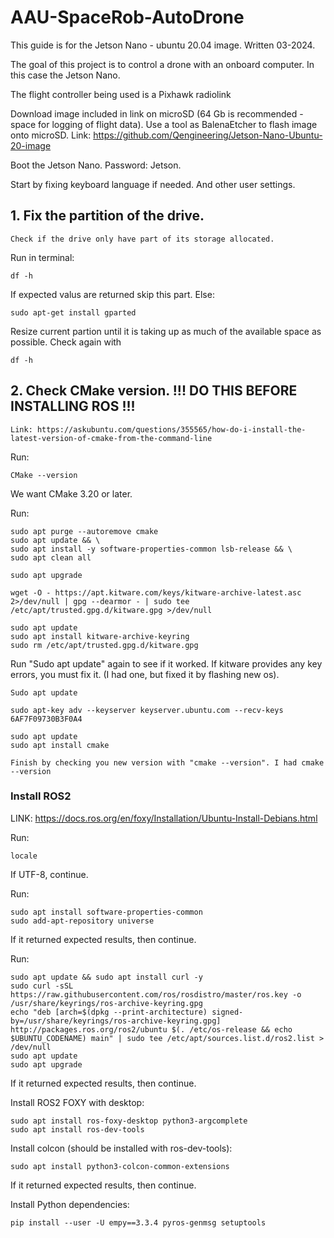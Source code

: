 # AAU-SpaceRob-AutoDrone
This guide is for the Jetson Nano - ubuntu 20.04 image. Written 03-2024.

The goal of this project is to control a drone with an onboard computer. In this case the Jetson Nano.
 
The flight controller being used is a Pixhawk radiolink

Download image included in link on microSD (64 Gb is recommended - space for logging of flight data). Use a tool as BalenaEtcher to flash image onto microSD. Link: https://github.com/Qengineering/Jetson-Nano-Ubuntu-20-image

Boot the Jetson Nano. Password: Jetson.

Start by fixing keyboard language if needed. And other user settings.

## 1. Fix the partition of the drive.
	Check if the drive only have part of its storage allocated.

Run in terminal:
	
	df -h

If expected valus are returned skip this part. Else:
 
 	sudo apt-get install gparted
	
Resize current partion until it is taking up as much of the available space as possible. Check again with
	
	df -h
	
## 2. Check CMake version. !!! DO THIS BEFORE INSTALLING ROS !!!
	Link: https://askubuntu.com/questions/355565/how-do-i-install-the-latest-version-of-cmake-from-the-command-line
	
Run:
	
 	CMake --version
	
We want CMake 3.20 or later.
 	
Run:
 
 	sudo apt purge --autoremove cmake
 	sudo apt update && \
	sudo apt install -y software-properties-common lsb-release && \
	sudo apt clean all
 
	sudo apt upgrade
 	
 	wget -O - https://apt.kitware.com/keys/kitware-archive-latest.asc 2>/dev/null | gpg --dearmor - | sudo tee /etc/apt/trusted.gpg.d/kitware.gpg >/dev/null
 	
 	sudo apt update
	sudo apt install kitware-archive-keyring
	sudo rm /etc/apt/trusted.gpg.d/kitware.gpg
	
Run "Sudo apt update" again to see if it worked. If kitware provides any key errors, you must fix it. (I had one, but fixed it by flashing new os).
	
	Sudo apt update
 
	sudo apt-key adv --keyserver keyserver.ubuntu.com --recv-keys 6AF7F09730B3F0A4
	
	sudo apt update
	sudo apt install cmake
	
	Finish by checking you new version with "cmake --version". I had cmake --version

### Install ROS2
LINK: https://docs.ros.org/en/foxy/Installation/Ubuntu-Install-Debians.html

Run:
	
 	locale

If UTF-8, continue.
		
Run:
	
 	sudo apt install software-properties-common
	sudo add-apt-repository universe
		
If it returned expected results, then continue.
	
Run:
	
	sudo apt update && sudo apt install curl -y
	sudo curl -sSL https://raw.githubusercontent.com/ros/rosdistro/master/ros.key -o /usr/share/keyrings/ros-archive-keyring.gpg
	echo "deb [arch=$(dpkg --print-architecture) signed-by=/usr/share/keyrings/ros-archive-keyring.gpg] http://packages.ros.org/ros2/ubuntu $(. /etc/os-release && echo $UBUNTU_CODENAME) main" | sudo tee /etc/apt/sources.list.d/ros2.list > /dev/null
	sudo apt update
	sudo apt upgrade
	
If it returned expected results, then continue.
	

Install ROS2 FOXY with desktop:
	
 	sudo apt install ros-foxy-desktop python3-argcomplete
	sudo apt install ros-dev-tools
		
Install colcon (should be installed with ros-dev-tools):
	
	sudo apt install python3-colcon-common-extensions
	
If it returned expected results, then continue. 
	
Install Python dependencies:
	
	pip install --user -U empy==3.3.4 pyros-genmsg setuptools
